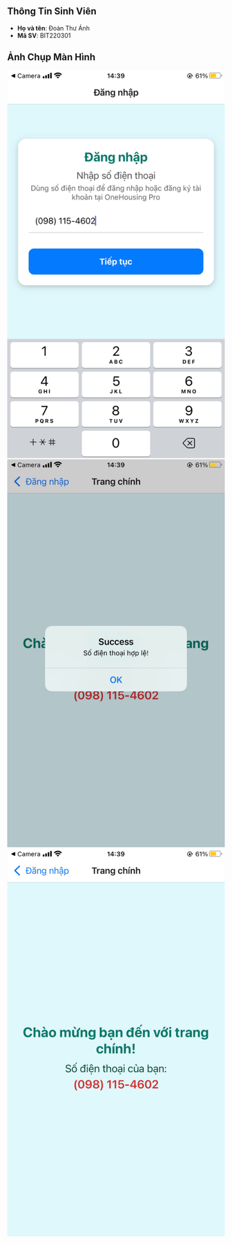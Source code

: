 ## Thông Tin Sinh Viên
- **Họ và tên**: Đoàn Thư Ánh
- **Mã SV**: BIT220301

## Ảnh Chụp Màn Hình
![alt](B10.jpg)
![alt](B10.1.jpg)
![alt](B10.2.jpg)